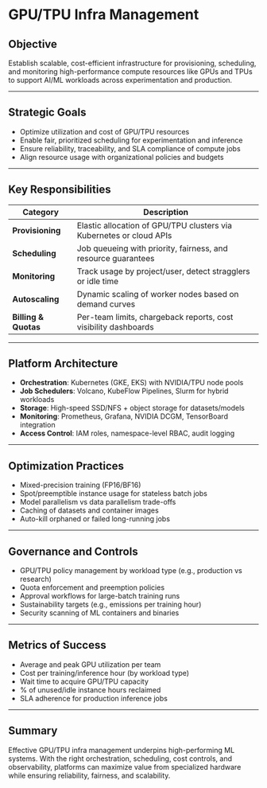 # GPU/TPU Infra Management

## Objective
Establish scalable, cost-efficient infrastructure for provisioning, scheduling, and monitoring high-performance compute resources like GPUs and TPUs to support AI/ML workloads across experimentation and production.

---

## Strategic Goals
- Optimize utilization and cost of GPU/TPU resources
- Enable fair, prioritized scheduling for experimentation and inference
- Ensure reliability, traceability, and SLA compliance of compute jobs
- Align resource usage with organizational policies and budgets

---

## Key Responsibilities
| Category | Description |
|----------|-------------|
| **Provisioning** | Elastic allocation of GPU/TPU clusters via Kubernetes or cloud APIs |
| **Scheduling** | Job queueing with priority, fairness, and resource guarantees |
| **Monitoring** | Track usage by project/user, detect stragglers or idle time |
| **Autoscaling** | Dynamic scaling of worker nodes based on demand curves |
| **Billing & Quotas** | Per-team limits, chargeback reports, cost visibility dashboards |

---

## Platform Architecture
- **Orchestration**: Kubernetes (GKE, EKS) with NVIDIA/TPU node pools
- **Job Schedulers**: Volcano, KubeFlow Pipelines, Slurm for hybrid workloads
- **Storage**: High-speed SSD/NFS + object storage for datasets/models
- **Monitoring**: Prometheus, Grafana, NVIDIA DCGM, TensorBoard integration
- **Access Control**: IAM roles, namespace-level RBAC, audit logging

---

## Optimization Practices
- Mixed-precision training (FP16/BF16)
- Spot/preemptible instance usage for stateless batch jobs
- Model parallelism vs data parallelism trade-offs
- Caching of datasets and container images
- Auto-kill orphaned or failed long-running jobs

---

## Governance and Controls
- GPU/TPU policy management by workload type (e.g., production vs research)
- Quota enforcement and preemption policies
- Approval workflows for large-batch training runs
- Sustainability targets (e.g., emissions per training hour)
- Security scanning of ML containers and binaries

---

## Metrics of Success
- Average and peak GPU utilization per team
- Cost per training/inference hour (by workload type)
- Wait time to acquire GPU/TPU capacity
- % of unused/idle instance hours reclaimed
- SLA adherence for production inference jobs

---

## Summary
Effective GPU/TPU infra management underpins high-performing ML systems. With the right orchestration, scheduling, cost controls, and observability, platforms can maximize value from specialized hardware while ensuring reliability, fairness, and scalability.
